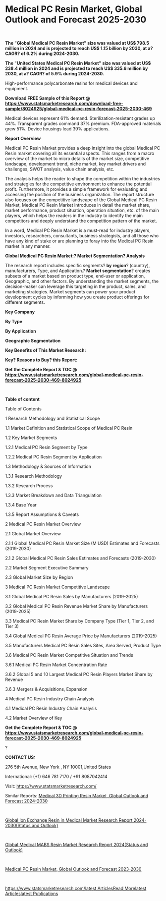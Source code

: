 <h1>Medical PC Resin Market, Global Outlook and Forecast 2025-2030</h1><br/><p><strong>The "Global Medical PC Resin Market" size was valued at US$ 798.5 million in 2024 and is projected to reach US$ 1.15 billion by 2030, at a? <strong>CAGR</strong>? of 6.2% during 2024-2030.</strong></p>
 
 
 
 <p><strong>The "United States Medical PC Resin Market" size was valued at US$ 238.4 million in 2024 and is projected to reach US$ 335.6 million by 2030, at a? <strong>CAGR</strong>? of 5.9% during 2024-2030.</strong></p>
 
 
 
 <p>High-performance polycarbonate resins for medical devices and equipment.</p>
 
 
 
 <p><strong>Download FREE Sample of this Report @ <a href="https://www.statsmarketresearch.com/download-free-sample/8024925/global-medical-pc-resin-forecast-2025-2030-469">https://www.statsmarketresearch.com/download-free-sample/8024925/global-medical-pc-resin-forecast-2025-2030-469</a></strong></p>
 
 
 
 <p>Medical devices represent 61% demand. Sterilization-resistant grades up 44%. Transparent grades command 37% premium. FDA-approved materials grew 51%. Device housings lead 39% applications.</p>
 
 
 
 <p><strong>Report Overview</strong></p>
 
 
 
 <p>Medical PC Resin Market provides a deep insight into the global Medical PC Resin market covering all its essential aspects. This ranges from a macro overview of the market to micro details of the market size, competitive landscape, development trend, niche market, key market drivers and challenges, SWOT analysis, value chain analysis, etc.</p>
 
 
 
 <p>The analysis helps the reader to shape the competition within the industries and strategies for the competitive environment to enhance the potential profit. Furthermore, it provides a simple framework for evaluating and accessing the position of the business organization. The report structure also focuses on the competitive landscape of the Global Medical PC Resin Market, Medical PC Resin Market introduces in detail the market share, market performance, product situation, operation situation, etc. of the main players, which helps the readers in the industry to identify the main competitors and deeply understand the competition pattern of the market.</p>
 
 
 
 <p>In a word, Medical PC Resin Market is a must-read for industry players, investors, researchers, consultants, business strategists, and all those who have any kind of stake or are planning to foray into the Medical PC Resin market in any manner.</p>
 
 
 
 <p><strong>Global Medical PC Resin Market:? Market Segmentation? Analysis</strong></p>
 
 
 
 <p>The research report includes specific segments? <strong>by region</strong>? (country), manufacturers, Type, and Application.? <strong>Market segmentation</strong>? creates subsets of a market based on product type, end-user or application, Geographic, and other factors. By understanding the market segments, the decision-maker can leverage this targeting in the product, sales, and marketing strategies. Market segments can power your product development cycles by informing how you create product offerings for different segments.</p>
 
 
 
 <p><strong>Key Company</strong></p>
 
 
 
 <p><strong>By Type</strong></p>
 
 
 
 <p><strong><strong>By Application</strong></strong></p>
 
 
 
 <p><strong>Geographic Segmentation</strong></p>
 
 
 
 <p><strong>Key Benefits of This Market Research:</strong></p>
 
 
 
 <p><strong>Key? <strong>Reasons to Buy</strong>? this Report:</strong></p>
 
 
 
 <div><b>Get the Complete Report & TOC @ <a href="https://www.statsmarketresearch.com/global-medical-pc-resin-forecast-2025-2030-469-8024925">https://www.statsmarketresearch.com/global-medical-pc-resin-forecast-2025-2030-469-8024925</a></b></div>
 
 
 
 <p><br />
 
 <b>Table of content</b></p>
 
 
 
 <p>Table of Contents<br />
 
 1 Research Methodology and Statistical Scope<br />
 
 1.1 Market Definition and Statistical Scope of Medical PC Resin<br />
 
 1.2 Key Market Segments<br />
 
 1.2.1 Medical PC Resin Segment by Type<br />
 
 1.2.2 Medical PC Resin Segment by Application<br />
 
 1.3 Methodology & Sources of Information<br />
 
 1.3.1 Research Methodology<br />
 
 1.3.2 Research Process<br />
 
 1.3.3 Market Breakdown and Data Triangulation<br />
 
 1.3.4 Base Year<br />
 
 1.3.5 Report Assumptions & Caveats<br />
 
 2 Medical PC Resin Market Overview<br />
 
 2.1 Global Market Overview<br />
 
 2.1.1 Global Medical PC Resin Market Size (M USD) Estimates and Forecasts (2019-2030)<br />
 
 2.1.2 Global Medical PC Resin Sales Estimates and Forecasts (2019-2030)<br />
 
 2.2 Market Segment Executive Summary<br />
 
 2.3 Global Market Size by Region<br />
 
 3 Medical PC Resin Market Competitive Landscape<br />
 
 3.1 Global Medical PC Resin Sales by Manufacturers (2019-2025)<br />
 
 3.2 Global Medical PC Resin Revenue Market Share by Manufacturers (2019-2025)<br />
 
 3.3 Medical PC Resin Market Share by Company Type (Tier 1, Tier 2, and Tier 3)<br />
 
 3.4 Global Medical PC Resin Average Price by Manufacturers (2019-2025)<br />
 
 3.5 Manufacturers Medical PC Resin Sales Sites, Area Served, Product Type<br />
 
 3.6 Medical PC Resin Market Competitive Situation and Trends<br />
 
 3.6.1 Medical PC Resin Market Concentration Rate<br />
 
 3.6.2 Global 5 and 10 Largest Medical PC Resin Players Market Share by Revenue<br />
 
 3.6.3 Mergers & Acquisitions, Expansion<br />
 
 4 Medical PC Resin Industry Chain Analysis<br />
 
 4.1 Medical PC Resin Industry Chain Analysis<br />
 
 4.2 Market Overview of Key</p>
 
 
 
 <div><b>Get the Complete Report & TOC @ <a href="https://www.statsmarketresearch.com/global-medical-pc-resin-forecast-2025-2030-469-8024925">https://www.statsmarketresearch.com/global-medical-pc-resin-forecast-2025-2030-469-8024925</a></b></div>
 
 
 
 <p>? </p>
 
 
 
 <p><b>CONTACT US:</b><br />
 
 276 5th Avenue, New York , NY 10001,United States<br />
 
 International: (+1) 646 781 7170 / +91 8087042414<br />
 
 Visit: <a href="https://www.statsmarketresearch.com/">https://www.statsmarketresearch.com/</a><br />
 
 Similar Reports: <a href="https://www.statsmarketresearch.com/global-medical-pc-resin-forecast-2025-2030-469-8024925">Medical 3D Printing Resin Market, Global Outlook and Forecast 2024-2030</a><br />
 
 <br />
 
 <a href="https://www.statsmarketresearch.com/global-medical-pc-resin-forecast-2025-2030-469-8024925">Global Ion Exchange Resin in Medical Market Research Report 2024-2030(Status and Outlook)</a><br />
 
 <br />
 
 <a href="https://www.statsmarketresearch.com/global-medical-pc-resin-forecast-2025-2030-469-8024925">Global Medical MABS Resin Market Research Report 2024(Status and Outlook)</a><br />
 
 <br />
 
 <a href="https://www.statsmarketresearch.com/global-medical-pc-resin-forecast-2025-2030-469-8024925">Medical PC Resin Market, Global Outlook and Forecast 2023-2030</a><br />
 
 <br />
 
 <a href="https://gyeongbokgung.com">https://www.statsmarketresearch.com/</a><a href="https://hallyeomaritime.com">latest Articles</a><a href="https://jingwansa.com">Read More</a><a href="https://nguoiviet.jp/">latest Articles</a><a href="https://www.intelmarketresearch.com/">latest Publications</a></p>